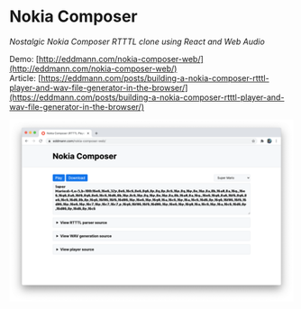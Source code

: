 # Nokia Composer

_Nostalgic Nokia Composer RTTTL clone using React and Web Audio_

Demo: [http://eddmann.com/nokia-composer-web/](http://eddmann.com/nokia-composer-web/)<br>
Article: [https://eddmann.com/posts/building-a-nokia-composer-rtttl-player-and-wav-file-generator-in-the-browser/](https://eddmann.com/posts/building-a-nokia-composer-rtttl-player-and-wav-file-generator-in-the-browser/)

![Nokia Composer](nokia-composer.png)
